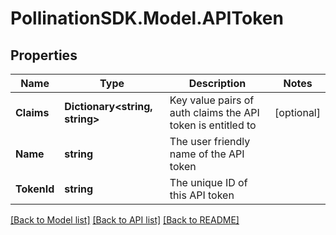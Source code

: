 
# PollinationSDK.Model.APIToken

## Properties

Name | Type | Description | Notes
------------ | ------------- | ------------- | -------------
**Claims** | **Dictionary&lt;string, string&gt;** | Key value pairs of auth claims the API token is entitled to | [optional] 
**Name** | **string** | The user friendly name of the API token | 
**TokenId** | **string** | The unique ID of this API token | 

[[Back to Model list]](../README.md#documentation-for-models)
[[Back to API list]](../README.md#documentation-for-api-endpoints)
[[Back to README]](../README.md)

